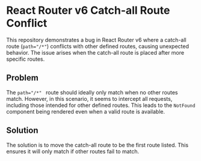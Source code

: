 # React Router v6 Catch-all Route Conflict
This repository demonstrates a bug in React Router v6 where a catch-all route (`path="/*"`) conflicts with other defined routes, causing unexpected behavior. The issue arises when the catch-all route is placed after more specific routes. 

## Problem
The `path="/*" ` route should ideally only match when no other routes match. However, in this scenario, it seems to intercept all requests, including those intended for other defined routes. This leads to the `NotFound` component being rendered even when a valid route is available. 

## Solution
The solution is to move the catch-all route to be the first route listed.  This ensures it will only match if other routes fail to match. 